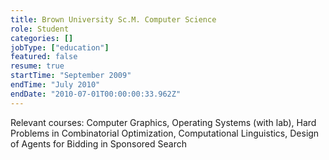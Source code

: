 ```yaml
---
title: Brown University Sc.M. Computer Science
role: Student
categories: []
jobType: ["education"]
featured: false
resume: true
startTime: "September 2009"
endTime: "July 2010"
endDate: "2010-07-01T00:00:00:33.962Z"
---
```


Relevant courses: Computer Graphics, Operating Systems (with lab), Hard Problems in Combinatorial Optimization, Computational Linguistics, Design of Agents for Bidding in Sponsored Search
